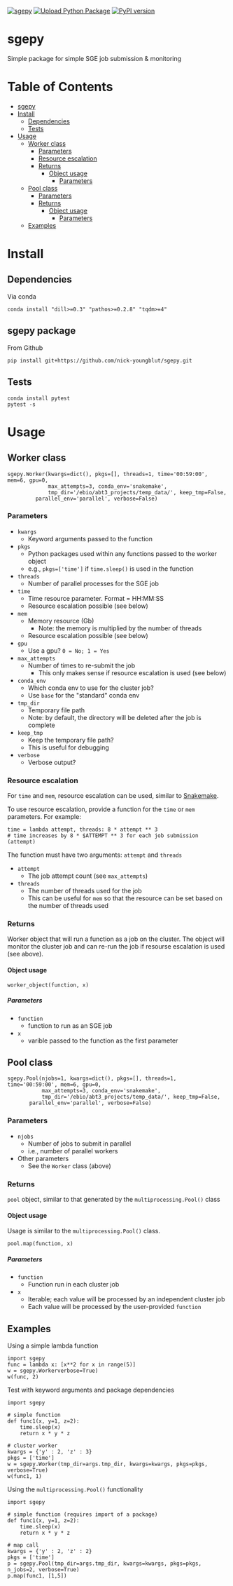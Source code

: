 [![sgepy](https://github.com/nick-youngblut/sgepy/actions/workflows/pythonpackage.yml/badge.svg)](https://github.com/nick-youngblut/sgepy/actions/workflows/pythonpackage.yml)
[![Upload Python Package](https://github.com/nick-youngblut/sgepy/actions/workflows/python-publish.yml/badge.svg)](https://github.com/nick-youngblut/sgepy/actions/workflows/python-publish.yml)
[![PyPI version](https://badge.fury.io/py/sgepy.svg)](https://badge.fury.io/py/sgepy)

sgepy
=====

Simple package for simple SGE job submission & monitoring

# Table of Contents

- [sgepy](#sgepy)
- [Install](#install)
  * [Dependencies](#dependencies)
  * [Tests](#tests)
- [Usage](#usage)
  * [Worker class](#worker-class)
    + [Parameters](#parameters)
    + [Resource escalation](#resource-escalation)
    + [Returns](#returns)
      - [Object usage](#object-usage)
        * [Parameters](#parameters-1)
  * [Pool class](#pool-class)
    + [Parameters](#parameters-2)
    + [Returns](#returns-1)
      - [Object usage](#object-usage-1)
        * [Parameters](#parameters-3)
  * [Examples](#examples)

# Install

## Dependencies

Via conda

```
conda install "dill>=0.3" "pathos>=0.2.8" "tqdm>=4"
```

## sgepy package

From Github

```
pip install git+https://github.com/nick-youngblut/sgepy.git
```

## Tests

```
conda install pytest
pytest -s
```

# Usage

## Worker class

```
sgepy.Worker(kwargs=dict(), pkgs=[], threads=1, time='00:59:00', mem=6, gpu=0,
             max_attempts=3, conda_env='snakemake', 
             tmp_dir='/ebio/abt3_projects/temp_data/', keep_tmp=False,
	     parallel_env='parallel', verbose=False)
```

### Parameters

* `kwargs`
  * Keyword arguments passed to the function
* `pkgs`
  * Python packages used within any functions passed to the worker object
  * e.g., `pkgs=['time']` if `time.sleep()` is used in the function
* `threads`
  * Number of parallel processes for the SGE job
* `time`
  * Time resource parameter. Format = HH:MM:SS
  * Resource escalation possible (see below)
* `mem`
  * Memory resource (Gb)
    * Note: the memory is multiplied by the number of threads
  * Resource escalation possible (see below)
* `gpu`
  * Use a gpu? `0 = No; 1 = Yes`
* `max_attempts`
  * Number of times to re-submit the job
    * This only makes sense if resource escalation is used (see below)
* `conda_env`
  * Which conda env to use for the cluster job?
  * Use `base` for the "standard" conda env
* `tmp_dir`
  * Temporary file path
  * Note: by default, the directory will be deleted after the job is complete
* `keep_tmp`
  * Keep the temporary file path?
  * This is useful for debugging
* `verbose`
  * Verbose output?

### Resource escalation

For `time` and `mem`, resource escalation can be used, similar to
[Snakemake](https://snakemake.readthedocs.io/en/stable/snakefiles/rules.html#resources).

To use resource	escalation, provide a function for the `time` or `mem` parameters.
For example:

```
time = lambda attempt, threads: 8 * attempt ** 3
# time increases by 8 * $ATTEMPT ** 3 for each job submission (attempt)
```

The function must have two arguments: `attempt` and `threads`

* `attempt`
  * The job attempt count (see `max_attempts`)
* `threads`
  * The number of threads used for the job
  * This can be useful for `mem` so that the resource can be set based on the number of threads used

### Returns

Worker object that will run a function as a job on the cluster.
The object will monitor the cluster job and can re-run the job
if resourse escalation is used (see above).

#### Object usage

```
worker_object(function, x)
```

##### Parameters

* `function`
  * function to run as an SGE job
* `x`
  * varible passed to the function as the first parameter

## Pool class

```
sgepy.Pool(njobs=1, kwargs=dict(), pkgs=[], threads=1, time='00:59:00', mem=6, gpu=0,
           max_attempts=3, conda_env='snakemake', 
           tmp_dir='/ebio/abt3_projects/temp_data/', keep_tmp=False,
	   parallel_env='parallel', verbose=False)
```

### Parameters

* `njobs`
  * Number of jobs to submit in parallel
  * i.e., number of parallel workers
* Other parameters
  * See the `Worker` class (above)

### Returns

`pool` object, similar to that generated by the `multiprocessing.Pool()` class

#### Object usage

Usage is similar to the `multiprocessing.Pool()` class.

```
pool.map(function, x)
```

##### Parameters

* `function`
  * Function run in each cluster job
* `x`
  * Iterable; each value will be processed by an independent cluster job
  * Each value will be processed by the user-provided `function`

## Examples

Using a simple lambda function

```
import sgepy
func = lambda x: [x**2 for x in range(5)]
w = sgepy.Workerverbose=True)
w(func, 2)
```

Test with keyword arguments and package dependencies

```
import sgepy

# simple function
def func1(x, y=1, z=2):
    time.sleep(x)
    return x * y * z

# cluster worker 
kwargs = {'y' : 2, 'z' : 3}
pkgs = ['time']
w = sgepy.Worker(tmp_dir=args.tmp_dir, kwargs=kwargs, pkgs=pkgs, verbose=True)
w(func1, 1)
```

Using the `multiprocessing.Pool()` functionality

```
import sgepy

# simple function (requires import of a package)
def func1(x, y=1, z=2):
    time.sleep(x)
    return x * y * z
    
# map call
kwargs = {'y' : 2, 'z' : 2}
pkgs = ['time']
p = sgepy.Pool(tmp_dir=args.tmp_dir, kwargs=kwargs, pkgs=pkgs, n_jobs=2, verbose=True)
p.map(func1, [1,5])
```

